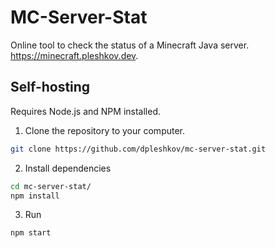 # MC-Server-Stat
Online tool to check the status of a Minecraft Java server. https://minecraft.pleshkov.dev.

## Self-hosting
Requires Node.js and NPM installed.

1. Clone the repository to your computer.
```bash
git clone https://github.com/dpleshkov/mc-server-stat.git
```

2. Install dependencies
```bash
cd mc-server-stat/
npm install
```

3. Run
```bash
npm start
```